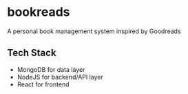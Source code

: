 # bookreads
A personal book management system inspired by Goodreads

## Tech Stack

- MongoDB for data layer
- NodeJS for backend/API layer
- React for frontend


